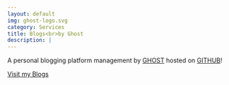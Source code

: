 ```yaml
---
layout: default
img: ghost-logo.svg
category: Services
title: Blogs<br>by Ghost
description: |
---
```

  A personal blogging platform management by [GHOST](https://ghost.org/) hosted on [GITHUB](https://github.com)!
  
<a href="https://ramsada.io/blogs" class="btn btn-primary btn-lg"><span class="network-name">Visit my Blogs</span></a>					